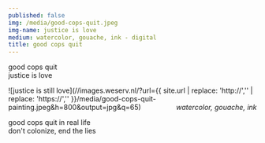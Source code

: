 ```yaml
---
published: false
img: /media/good-cops-quit.jpeg
img-name: justice is love
medium: watercolor, gouache, ink - digital
title: good cops quit
---
```


good cops quit  
justice is love  
  
  
  
![justice is still love](//images.weserv.nl/?url={{ site.url | replace: 'http://','' | replace: 'https://','' }}/media/good-cops-quit-painting.jpeg&h=800&output=jpg&q=65)
<span class='date' style='float:right;'>*watercolor, gouache, ink*</span>  
  
  
  
good cops quit in real life  
don't colonize, end the lies
